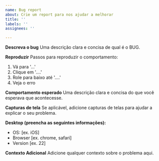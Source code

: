 ```yaml
---
name: Bug report
about: Crie um report para nos ajudar a melhorar
title: ''
labels: ''
assignees: ''

---
```


**Descreva o bug**
Uma descrição clara e concisa de qual é o BUG.

**Reproduzir**
Passos para reproduzir o comportamento:
1. Vá para '...'
2. Clique em '....'
3. Role para baixo até '....'
4. Veja o erro

**Comportamento esperado**
Uma descrição clara e concisa do que você esperava que acontecesse.

**Capturas de tela**
Se aplicável, adicione capturas de telas para ajudar a explicar o seu problema.

**Desktop (preencha as seguintes informações):**
 - OS: [ex. iOS]
 - Browser [ex. chrome, safari]
 - Version [ex. 22]

**Contexto Adicional**
Adicione qualquer contexto sobre o problema aqui.
